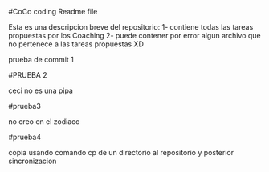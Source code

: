 #CoCo coding Readme file

Esta es una descripcion breve del repositorio:
1- contiene todas las tareas propuestas por los Coaching
2- puede contener por error algun archivo que no pertenece a las tareas propuestas XD

prueba de commit 1

#PRUEBA 2

ceci no es una pipa

#prueba3

no creo en el zodiaco

#prueba4 

copia usando comando cp de un directorio al repositorio y posterior sincronizacion
